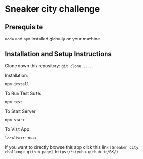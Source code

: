 # Sneaker city challenge

## Prerequisite

 `node` and `npm` installed globally on your machine

## Installation and Setup Instructions

Clone down this repository:
`git clone .....`

Installation:

`npm install`  

To Run Test Suite:  

`npm test`  

To Start Server:

`npm start`  

To Visit App:

`localhost:3000`  

If you want to directly browse this app click this link `[Sneaker city challenge github page](https://siyubu.github.io/BK/)`

